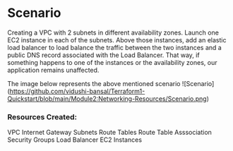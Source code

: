 # Scenario
Creating a VPC with 2 subnets in different availability zones. Launch one EC2 instance in each of the subnets. Above those instances, add an elastic load balancer to load balance the traffic between the two instances and a public DNS record associated with the Load Balancer. That way, if something happens to one of the instances or the availability zones, our application remains unaffected.

The image below represents the above mentioned scenario
![Scenario] (https://github.com/vidushi-bansal/Terraform1-Quickstart/blob/main/Module2:Networking-Resources/Scenario.png)

### Resources Created:
VPC
Internet Gateway
Subnets
Route Tables
Route Table Asssociation
Security Groups
Load Balancer
EC2 Instances